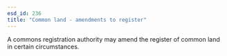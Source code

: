 ```yaml
---
esd_id: 236
title: "Common land - amendments to register"
---
```


A commons registration authority may amend the register of common land in certain circumstances.

